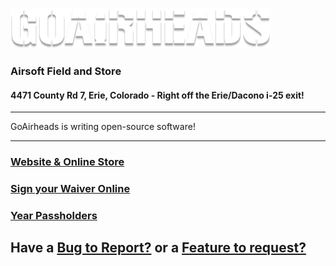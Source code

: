 ![GoAirheads Logo](images/Logo.png)

### **Airsoft Field and Store**

#### **4471 County Rd 7, Erie, Colorado** - Right off the Erie/Dacono i-25 exit!

_____


GoAirheads is writing open-source software!

_____

### [Website & Online Store](https://goairheads.com)

### [Sign your Waiver Online](https://goairheads.com/waiver)

### [Year Passholders](https://m-client.goairheads.com)


## Have a [Bug to Report?](https://github.com/GoAirheads/issues/issues/new/choose) or a [Feature to request?](https://github.com/GoAirheads/issues/discussions/new)
